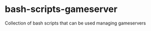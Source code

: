 bash-scripts-gameserver
=======================

Collection of bash scripts that can be used managing gameservers
